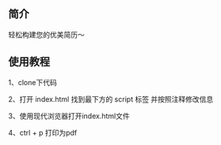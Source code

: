 ## 简介

轻松构建您的优美简历～

## 使用教程

1、clone下代码

2、打开 index.html 找到最下方的 script 标签 并按照注释修改信息

3、使用现代浏览器打开index.html文件

4、ctrl + p 打印为pdf

